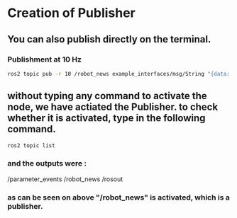 # Creation of Publisher
##
##

## You can also publish directly on the terminal. 
### Publishment at 10 Hz
```bash
ros2 topic pub -r 10 /robot_news example_interfaces/msg/String "{data: 'hello from terminal'}" 
```
## without typing any command to activate the node, we have actiated the Publisher. to check whether it is activated, type in the following command. 
```bash
ros2 topic list
```
### and the outputs were :
/parameter_events
/robot_news
/rosout
### as can be seen on above "/robot_news" is activated, which is a publisher. 
